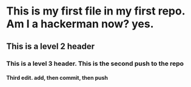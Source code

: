 # This is my first file in my first repo. Am I a hackerman now? yes.
## This is a level 2 header
### This is a level 3 header. This is the second push to the repo
#### Third edit. add, then commit, then push 